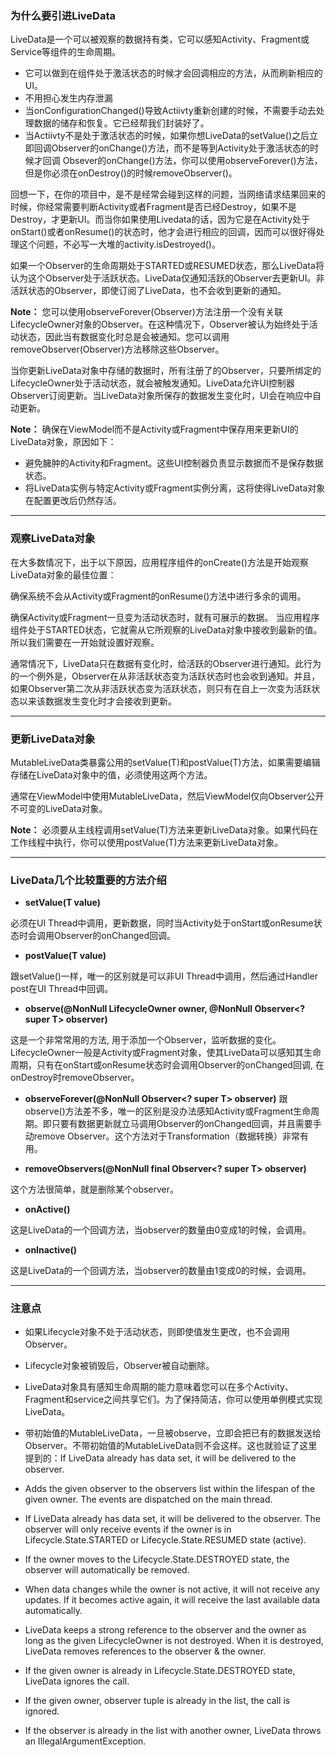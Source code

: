 ### 为什么要引进LiveData
LiveData是一个可以被观察的数据持有类，它可以感知Activity、Fragment或Service等组件的生命周期。

* 它可以做到在组件处于激活状态的时候才会回调相应的方法，从而刷新相应的UI。
* 不用担心发生内存泄漏
* 当onConfigurationChanged()导致Actiivty重新创建的时候，不需要手动去处理数据的储存和恢复。它已经帮我们封装好了。
* 当Actiivty不是处于激活状态的时候，如果你想LiveData的setValue()之后立即回调Observer的onChange()方法，而不是等到Activity处于激活状态的时候才回调 Obsever的onChange()方法，你可以使用observeForever()方法，但是你必须在onDestroy()的时候removeObserver()。

回想一下，在你的项目中，是不是经常会碰到这样的问题，当网络请求结果回来的时候，你经常需要判断Activity或者Fragment是否已经Destroy，如果不是Destroy，才更新UI。而当你如果使用Livedata的话，因为它是在Activity处于onStart()或者onResume()的状态时，他才会进行相应的回调，因而可以很好得处理这个问题，不必写一大堆的activity.isDestroyed()。

如果一个Observer的生命周期处于STARTED或RESUMED状态，那么LiveData将认为这个Observer处于活跃状态。LiveData仅通知活跃的Observer去更新UI。非活跃状态的Observer，即使订阅了LiveData，也不会收到更新的通知。

**Note：** 您可以使用observeForever(Observer)方法注册一个没有关联LifecycleOwner对象的Observer。在这种情况下，Observer被认为始终处于活动状态，因此当有数据变化时总是会被通知。您可以调用removeObserver(Observer)方法移除这些Observer。

当你更新LiveData对象中存储的数据时，所有注册了的Observer，只要所绑定的LifecycleOwner处于活动状态，就会被触发通知。LiveData允许UI控制器Observer订阅更新。当LiveData对象所保存的数据发生变化时，UI会在响应中自动更新。

**Note：** 确保在ViewModel而不是Activity或Fragment中保存用来更新UI的LiveData对象，原因如下：
* 避免臃肿的Activity和Fragment。这些UI控制器负责显示数据而不是保存数据状态。
* 将LiveData实例与特定Activity或Fragment实例分离，这将使得LiveData对象在配置更改后仍然存活。

***

### 观察LiveData对象
在大多数情况下，出于以下原因，应用程序组件的onCreate()方法是开始观察LiveData对象的最佳位置：

确保系统不会从Activity或Fragment的onResume()方法中进行多余的调用。

确保Activity或Fragment一旦变为活动状态时，就有可展示的数据。 当应用程序组件处于STARTED状态，它就需从它所观察的LiveData对象中接收到最新的值。 所以我们需要在一开始就设置好观察。

通常情况下，LiveData只在数据有变化时，给活跃的Observer进行通知。此行为的一个例外是，Observer在从非活跃状态变为活跃状态时也会收到通知。并且，如果Observer第二次从非活跃状态变为活跃状态，则只有在自上一次变为活跃状态以来该数据发生变化时才会接收到更新。

***

### 更新LiveData对象
MutableLiveData类暴露公用的setValue(T)和postValue(T)方法，如果需要编辑存储在LiveData对象中的值，必须使用这两个方法。

通常在ViewModel中使用MutableLiveData，然后ViewModel仅向Observer公开不可变的LiveData对象。

**Note：** 必须要从主线程调用setValue(T)方法来更新LiveData对象。如果代码在工作线程中执行，你可以使用postValue(T)方法来更新LiveData对象。

***

### LiveData几个比较重要的方法介绍

* **setValue(T value)**

必须在UI Thread中调用，更新数据，同时当Activity处于onStart或onResume状态时会调用Observer的onChanged回调。

* **postValue(T value)**

跟setValue()一样，唯一的区别就是可以非UI Thread中调用，然后通过Handler post在UI Thread中回调。

* **observe(@NonNull LifecycleOwner owner, @NonNull Observer<? super T> observer)**

这是一个非常常用的方法, 用于添加一个Observer，监听数据的变化。LifecycleOwner一般是Activity或Fragment对象，使其LiveData可以感知其生命周期，只有在onStart或onResume状态时会调用Observer的onChanged回调, 在onDestroy时removeObserver。

* **observeForever(@NonNull Observer<? super T> observer)**
跟observe()方法差不多，唯一的区别是没办法感知Activity或Fragment生命周期。即只要有数据更新就立马调用Observer的onChanged回调，并且需要手动remove Observer。这个方法对于Transformation（数据转换）非常有用。

* **removeObservers(@NonNull final Observer<? super T> observer)**

这个方法很简单，就是删除某个observer。

* **onActive()**

这是LiveData的一个回调方法，当observer的数量由0变成1的时候，会调用。

* **onInactive()**

这是LiveData的一个回调方法，当observer的数量由1变成0的时候，会调用。

***

### 注意点

* 如果Lifecycle对象不处于活动状态，则即使值发生更改，也不会调用Observer。

* Lifecycle对象被销毁后，Observer被自动删除。

* LiveData对象具有感知生命周期的能力意味着您可以在多个Activity、Fragment和service之间共享它们。为了保持简洁，你可以使用单例模式实现LiveData。

* 带初始值的MutableLiveData，一旦被observe，立即会把已有的数据发送给Observer。不带初始值的MutableLiveData则不会这样。这也就验证了这里提到的：If LiveData already has data set, it will be delivered to the observer.

* Adds the given observer to the observers list within the lifespan of the given owner. The events are dispatched on the main thread. 

* If LiveData already has data set, it will be delivered to the observer. The observer will only receive events if the owner is in Lifecycle.State.STARTED or Lifecycle.State.RESUMED state (active).

* If the owner moves to the Lifecycle.State.DESTROYED state, the observer will automatically be removed.

* When data changes while the owner is not active, it will not receive any updates. If it becomes active again, it will receive the last available data automatically.

* LiveData keeps a strong reference to the observer and the owner as long as the given LifecycleOwner is not destroyed. When it is destroyed, LiveData removes references to the observer & the owner.

* If the given owner is already in Lifecycle.State.DESTROYED state, LiveData ignores the call.

* If the given owner, observer tuple is already in the list, the call is ignored.

* If the observer is already in the list with another owner, LiveData throws an IllegalArgumentException.